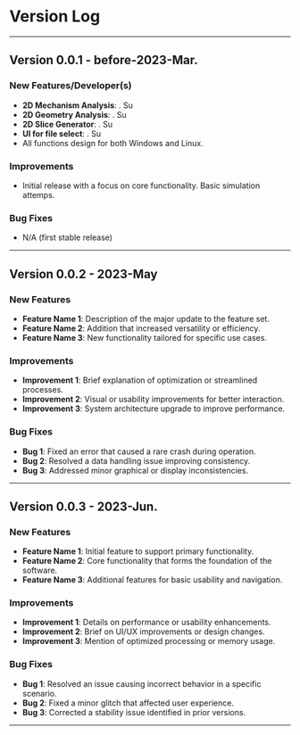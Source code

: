 # Version Log

---

## Version 0.0.1 - before-2023-Mar.
### New Features/Developer(s)
- **2D Mechanism Analysis**: . Su
- **2D Geometry Analysis**: . Su
- **2D Slice Generator**: . Su
- **UI for file select**: . Su
- All functions design for both Windows and Linux.

### Improvements
- Initial release with a focus on core functionality. Basic simulation attemps.

### Bug Fixes
- N/A (first stable release)

---

## Version 0.0.2 - 2023-May
### New Features
- **Feature Name 1**: Description of the major update to the feature set.
- **Feature Name 2**: Addition that increased versatility or efficiency.
- **Feature Name 3**: New functionality tailored for specific use cases.

### Improvements
- **Improvement 1**: Brief explanation of optimization or streamlined processes.
- **Improvement 2**: Visual or usability improvements for better interaction.
- **Improvement 3**: System architecture upgrade to improve performance.

### Bug Fixes
- **Bug 1**: Fixed an error that caused a rare crash during operation.
- **Bug 2**: Resolved a data handling issue improving consistency.
- **Bug 3**: Addressed minor graphical or display inconsistencies.

---

## Version 0.0.3 - 2023-Jun.
### New Features
- **Feature Name 1**: Initial feature to support primary functionality.
- **Feature Name 2**: Core functionality that forms the foundation of the software.
- **Feature Name 3**: Additional features for basic usability and navigation.

### Improvements
- **Improvement 1**: Details on performance or usability enhancements.
- **Improvement 2**: Brief on UI/UX improvements or design changes.
- **Improvement 3**: Mention of optimized processing or memory usage.

### Bug Fixes
- **Bug 1**: Resolved an issue causing incorrect behavior in a specific scenario.
- **Bug 2**: Fixed a minor glitch that affected user experience.
- **Bug 3**: Corrected a stability issue identified in prior versions.

---

